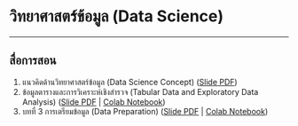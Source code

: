 # วิทยาศาสตร์ข้อมูล (Data Science)
---
## สื่อการสอน
1. แนวคิดด้านวิทยาศาสตร์ข้อมูล (Data Science Concept) ([Slide PDF](https://github.com/santitham/data-science/blob/main/lectures/1-data-science-concept.pdf))
2. ข้อมูลตารางและการวิเคราะห์เชิงสำรวจ (Tabular Data and Exploratory Data Analysis) ([Slide PDF](https://github.com/santitham/data-science/blob/main/lectures/2-tabular-data-and-EDA.pdf) | [Colab Notebook](https://colab.research.google.com/drive/1Jp_etz6rejxOHl0lkgSK66A1VBXEneO-?usp=sharing))
3. บทที่ 3 การเตรียมข้อมูล (Data Preparation) ([Slide PDF](https://github.com/santitham/data-science/blob/main/lectures/3-data-preparation.pdf) | [Colab Notebook](https://drive.google.com/file/d/1X-mW6y08WxiXioggH2Tplw94HbLUizJA/view?usp=sharing))
